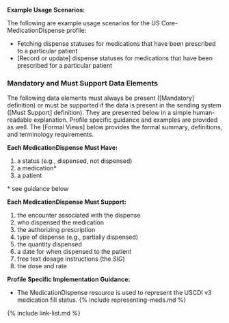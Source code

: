 
**Example Usage Scenarios:**

The following are example usage scenarios for the US Core-MedicationDispense
profile:

-  Fetching dispense statuses for medications that have been prescribed to a particular patient
-  [Record or update] dispense statuses for medications that have been prescribed for a particular
    patient

### Mandatory and Must Support Data Elements


The following data elements must always be present ([Mandatory] definition) or must be supported if the data is present in the sending system ([Must Support] definition). They are presented below in a simple human-readable explanation. Profile specific guidance and examples are provided as well. The [Formal Views] below provides the formal summary, definitions, and terminology requirements.  

**Each MedicationDispense Must Have:**

1. a status (e.g., dispensed, not dispensed)
2. a medication*
3. a patient


\* see guidance below

**Each MedicationDispense Must Support:**

1. <span class="bg-success" markdown="1">the encounter associated with the dispense</span><!-- new-content -->
2. who dispensed the medication
3. the authorizing prescription
4. type of dispense (e.g., partially dispensed)
5. the quantity dispensed
6. a date for when dispensed to the patient
7. free text dosage instructions (the *SIG*)
8. the dose and rate


**Profile Specific Implementation Guidance:**

* The MedicationDispense resource is used to represent the USCDI v3 medication fill status.
{% include representing-meds.md %}

{% include link-list.md %}
